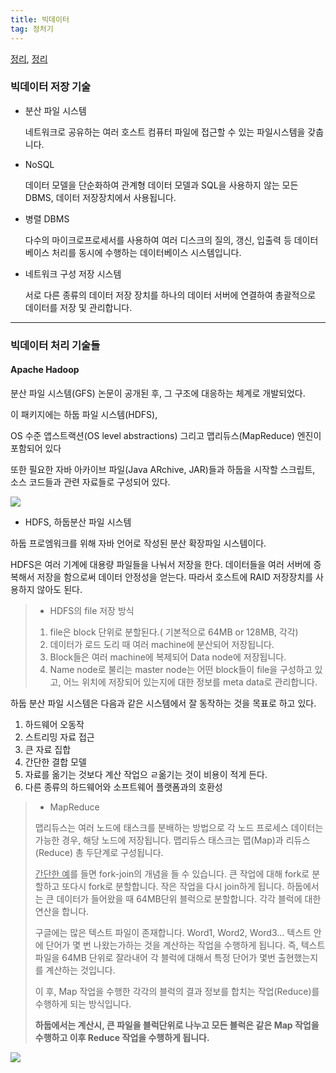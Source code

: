 ```yaml
---
title: 빅데이터
tag: 정처기
---
```






[정리](https://12bme.tistory.com/83?category=737765), [정리](https://ikkison.tistory.com/70)

### 빅데이터  저장 기술

- 분산 파일 시스템

  네트워크로 공유하는 여러 호스트 컴퓨터 파일에 접근할 수 있는 파일시스템을 갖춥니다.

- NoSQL

  데이터 모델을 단순화하여 관계형 데이터 모델과 SQL을 사용하지 않는 모든 DBMS, 데이터 저장장치에서 사용됩니다.

- 병렬 DBMS

  다수의 마이크로프로세서를 사용하여 여러 디스크의 질의, 갱신, 입출력 등 데이터베이스 처리를 동시에 수행하는 데이터베이스 시스템입니다.

- 네트워크 구성 저장 시스템

  서로 다른 종류의 데이터 저장 장치를 하나의 데이터 서버에 연결하여 총괄적으로 데이터를 저장 및 관리합니다.

---

### 빅데이터 처리 기술들

#### Apache Hadoop

 분산 파일 시스템(GFS) 논문이 공개된 후, 그 구조에 대응하는 체계로 개발되었다.

 이 패키지에는 하둡 파일 시스템(HDFS),

 OS 수준 앱스트랙션(OS level abstractions) 그리고 맵리듀스(MapReduce) 엔진이 포함되어 있다 

 또한 필요한 자바 아카이브 파일(Java ARchive, JAR)들과 하둡을 시작할 스크립트, 소스 코드들과 관련 자료들로 구성되어 있다.

![](https://t1.daumcdn.net/cfile/tistory/2149264A59380D260C)

- HDFS, 하둡분산 파일 시스템

하둡 프로엠워크를 위해 자바 언어로 작성된 분산 확장파일 시스템이다. 

HDFS은 여러 기계에 대용량 파일들을 나눠서 저장을 한다. 데이터들을 여러 서버에 증복해서 저장을 함으로써 데이터 안정성을 얻는다. 따라서 호스트에 RAID 저장장치를 사용하지 않아도 된다.

> - HDFS의 file 저장 방식
>
> 1. file은 block 단위로 분할된다.( 기본적으로 64MB or 128MB, 각각)
> 2. 데이터가 로드 도리 때 여러 machine에 분산되어 저장됩니다.
> 3. Block들은 여러 machine에 복제되어 Data node에 저장됩니다.
> 4. Name node로 불리는 master node는 어떤 block들이 file을 구성하고 있고, 어느 위치에 저장되어 있는지에 대한 정보를 meta data로 관리합니다.

하둡 분산 파일 시스템은 다음과 같은 시스템에서 잘 동작하는 것을 목표로 하고 있다.

1. 하드웨어 오동작
2. 스트리밍 자료 접근
3. 큰 자료 집합
4. 간단한 결합 모델
5. 자료를 옮기는 것보다 계산 작업으 ㄹ옮기는 것이 비용이 적게 든다.
6. 다른 종류의 하드웨어와 소프트웨어 플랫폼과의 호환성 

> - MapReduce
>
>  맵리듀스는 여러 노드에 태스크를 분배하는 방법으로 각 노드 프로세스 데이터는 가능한 경우, 해당 노드에 저장됩니다. 맵리듀스 태스크는 맵(Map)과 리듀스(Reduce) 총 두단계로 구성됩니다.
>
>  <u>간단한 예</u>를 들면 fork-join의 개념을 들 수 있습니다. 큰 작업에 대해 fork로 분할하고 또다시 fork로 분할합니다. 작은 작업을 다시 join하게 됩니다. 하둡에서는 큰 데이터가 들어왔을 때 64MB단위 블럭으로 분할합니다. 각각 블럭에 대한 연산을 합니다. 
>
> 구글에는 많은 텍스트 파일이 존재합니다. Word1, Word2, Word3... 텍스트 안에 단어가 몇 번 나왔는가하는 것을 계산하는 작업을 수행하게 됩니다. 즉, 텍스트파일을 64MB 단위로 잘라내어 각 블럭에 대해서 특정 단어가 몇번 출현했는지를 계산하는 것입니다.
>
> 이 후, Map 작업을 수행한 각각의 블럭의 결과 정보를 합치는 작업(Reduce)를 수행하게 되는 방식입니다. 
>
>  **하둡에서는 계산시, 큰 파일을 블럭단위로 나누고 모든 블럭은 같은 Map 작업을 수행하고 이후 Reduce 작업을 수행하게 됩니다.**

![](https://t1.daumcdn.net/cfile/tistory/2136A84B59381A8428)

